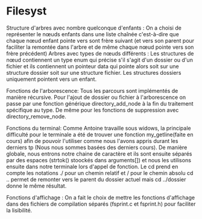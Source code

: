 # Filesyst
Structure d'arbres avec nombre quelconque d'enfants :
On a choisi de représenter le nœuds enfants dans une liste chaînée c'est-à-dire que chaque nœud enfant pointe vers sont frère suivant
(et vers son parent pour faciliter la  remontée dans l'arbre
et de même chaque nœud pointe vers son frère précédent)
Arbres avec types de nœuds différents :
Les structures de nœud contiennent un type enum qui précise s'il s'agit d'un dossier ou d'un fichier
et ils contiennent un pointeur data qui pointe alors soit sur une structure dossier soit sur une structure fichier.
Les structures dossiers uniquement pointent vers un enfant.

Fonctions de l'arborescence:
Tous les parcours sont implémentés de manière récursive.
Pour l'ajout de dossier ou fichier à l'arborescence on passe par une fonction générique directory_add_node à la fin du traitement spécifique au type.
De même pour les fonctions de suppression avec directory_remove_node.

Fonctions du terminal:
Comme Antoine travaille sous widows, la principale difficulté pour le terminale a été de trouver une fonction my_getline(faite en cours) afin de pouvoir l'utiliser comme nous l'avons appris durant les derniers tp (Nous nous sommes basées des derniers cours). De manière globale, nous entrons notre chaine de caractère et ils sont ensuite séparés par des espaces (strtok() stoockés dans arguments[]) et nous les utilisons ensuite dans notre terminale lors d'appel de fonction.
Le cd prend en compte les notations ./ pour un chemin relatif et / pour le chemin absolu cd .. permet de remonter vers le parent du dossier actuel mais cd ../dossier donne le même résultat.

Fonctions d'affichage :
On a fait le choix de mettre les fonctions d'affichage dans des fichiers de compilation séparés (fsprint.c et fsprint.h) pour faciliter la lisibilité.
